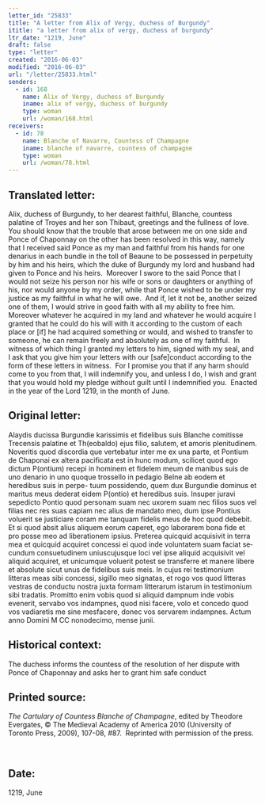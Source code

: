 ```yaml
---
letter_id: "25833"
title: "A letter from Alix of Vergy, duchess of Burgundy"
ititle: "a letter from alix of vergy, duchess of burgundy"
ltr_date: "1219, June"
draft: false
type: "letter"
created: "2016-06-03"
modified: "2016-06-03"
url: "/letter/25833.html"
senders:
  - id: 168
    name: Alix of Vergy, duchess of Burgundy
    iname: alix of vergy, duchess of burgundy
    type: woman
    url: /woman/168.html
receivers:
  - id: 78
    name: Blanche of Navarre, Countess of Champagne
    iname: blanche of navarre, countess of champagne
    type: woman
    url: /woman/78.html
---
```

<h2> Translated letter:</h2><p>Alix, duchess of Burgundy, to her dearest faithful, Blanche, countess palatine of Troyes and her son Thibaut, greetings and the fullness of love.&nbsp; You should know that the trouble that arose between me on one side and Ponce of Chaponnay on the other has been resolved in this way, namely that I received said Ponce as my man and faithful from his hands for one denarius in each bundle in the toll of Beaune to be possessed in perpetuity by him and his heirs, which the duke of Burgundy my lord and husband had given to Ponce and his heirs.&nbsp; Moreover I swore to the said Ponce that I would not seize his person nor his wife or sons or daughters or anything of his, nor would anyone by my order, while that Ponce wished to be under my justice as my faithful in what he will owe.&nbsp; And if, let it not be, another seized one of them, I would strive in good faith with all my ability to free him.&nbsp; Moreover whatever he acquired in my land and whatever he would acquire I granted that he could do his will with it according to the custom of each place or [if] he had acquired something or would, and wished to transfer to someone, he can remain freely and absolutely as one of my faithful.&nbsp; In witness of which thing I granted my letters to him, signed with my seal, and I ask that you give him your letters with our [safe]conduct according to the form of these letters in witness.&nbsp; For I promise you that if any harm should come to you from that, I will indemnify you, and unless I do, I wish and grant that you would hold my pledge without guilt until I indemnified you.&nbsp; Enacted in the year of the Lord 1219, in the month of June.</p><h2 class="mt-4"> Original letter:</h2><p>Alaydis ducissa Burgundie karissimis et fidelibus suis Blanche comitisse Trecensis palatine et Th(eobaldo) ejus filio, salutem, et amoris plenitudinem. Noveritis quod discordia que vertebatur inter me ex una parte, et Pontium de Chaponai ex altera pacificata est in hunc modum, scilicet quod ego dictum P(ontium) recepi in hominem et fidelem meum de manibus suis de uno denario in uno quoque trossello in pedagio Belne ab eodem et heredibus suis in perpe- tuum possidendo, quem dux Burgundie dominus et maritus meus dederat eidem P(ontio) et heredibus suis. Insuper juravi sepedicto Pontio quod personam suam nec uxorem suam nec filios suos vel filias nec res suas capiam nec alius de mandato meo, dum ipse Pontius voluerit se justiciare coram me tanquam fidelis meus de hoc quod debebit. Et si quod absit alius aliquem eorum caperet, ego laborarem bona fide et pro posse meo ad liberationem ipsius. Preterea quicquid acquisivit in terra mea et quicquid acquiret concessi ei quod inde voluntatem suam faciat se­cundum consuetudinem uniuscujusque loci vel ipse aliquid acquisivit vel aliquid acquiret, et unicumque voluerit potest se transferre et manere libere et absolute sicut unus de fidelibus suis meis. In cujus rei testimonium litteras meas sibi concessi, sigillo meo signatas, et rogo vos quod litteras vestras de conductu nos­tra juxta formam litterarum istarum in testimonium sibi tradatis. Promitto enim vobis quod si aliquid dampnum inde vobis evenerit, servabo vos indampnes, quod nisi facere, volo et concedo quod vos vadiaretis me sine mesfacere, donec vos servarem indampnes. Actum anno Domini M CC nonodecimo, mense junii.</p><h2 class="mt-4"> Historical context:</h2><p>The duchess informs the countess of the resolution of her dispute with Ponce of Chaponnay and asks her to grant him safe conduct</p><h2 class="mt-4"> Printed source:</h2><p><i>The Cartulary of Countess Blanche of Champagne</i>, edited by Theodore Evergates, © The Medieval Academy of America 2010 (University of Toronto Press, 2009), 107-08, #87.&nbsp; Reprinted with permission of the press.</p><p>&nbsp;</p><h2 class="mt-4"> Date:</h2>1219, June